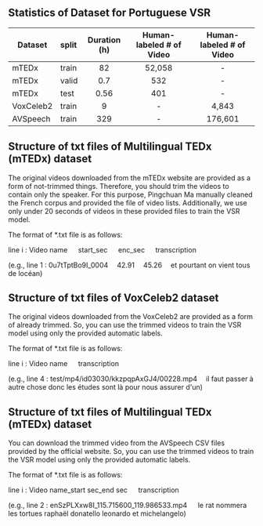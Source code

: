 ## Statistics of Dataset for Portuguese VSR

| Dataset        | split  | Duration (h)  |  Human-labeled # of Video      |   Human-labeled # of Video      |
|--------------|:----------|:------------------:|:-----------------:|:-----------------:|
| mTEDx |       train        |        82           |    52,058    | -    |
| mTEDx |       valid        |         0.7         |    532    |   -    | 
| mTEDx |       test        |          0.56       |    401    |  -    | 
| VoxCeleb2 |       train        |        9           |    -    |   4,843    | 
| AVSpeech |       train        |        329           |    -    |  176,601    | 


## Structure of txt files of Multilingual TEDx (mTEDx) dataset
The original videos downloaded from the mTEDx website are provided as a form of not-trimmed things. Therefore, you should trim the videos to contain only the speaker. For this purpose, Pingchuan Ma manually cleaned the French corpus and provided the file of video lists. Additionally, we use only under 20 seconds of videos in these provided files to train the VSR model.

The format of *.txt file is as follows:

line i : Video name &emsp; start_sec &emsp;  enc_sec &emsp;  transcription

(e.g., line 1 : 0u7tTptBo9I_0004&emsp;	42.91&emsp;	45.26&emsp;	et pourtant on vient tous de locéan)


## Structure of txt files of VoxCeleb2 dataset
The original videos downloaded from the VoxCeleb2 are provided as a form of already trimmed. So, you can use the trimmed videos to train the VSR model using only the provided automatic labels. 

The format of *.txt file is as follows:

line i : Video name &emsp; transcription

(e.g., line 4 : test/mp4/id03030/kkzpqpAxGJ4/00228.mp4&emsp;	il faut passer à autre chose donc les études sont là pour nous assurer d'un)


## Structure of txt files of Multilingual TEDx (mTEDx) dataset
You can download the trimmed video from the AVSpeech CSV files provided by the official website. So, you can use the trimmed videos to train the VSR model using only the provided automatic labels. 

The format of *.txt file is as follows:

line i : Video name_start sec_end sec &emsp;  transcription

(e.g., line 2 : enSzPLXxw8I_115.715600_119.986533.mp4 &emsp;	le rat nommera les tortues raphaël donatello leonardo et michelangelo)
